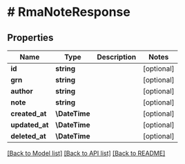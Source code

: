 # # RmaNoteResponse


## Properties 


Name | Type | Description | Notes
------------ | ------------- | ------------- | -------------
**id**| **string** |   | [optional]
**grn**| **string** |   | [optional]
**author**| **string** |   | [optional]
**note**| **string** |   | [optional]
**created_at**| **\DateTime** |   | [optional]
**updated_at**| **\DateTime** |   | [optional]
**deleted_at**| **\DateTime** |   | [optional]


[[Back to Model list]](../../README.md#models) [[Back to API list]](../../README.md#endpoints) [[Back to README]](../../README.md)

